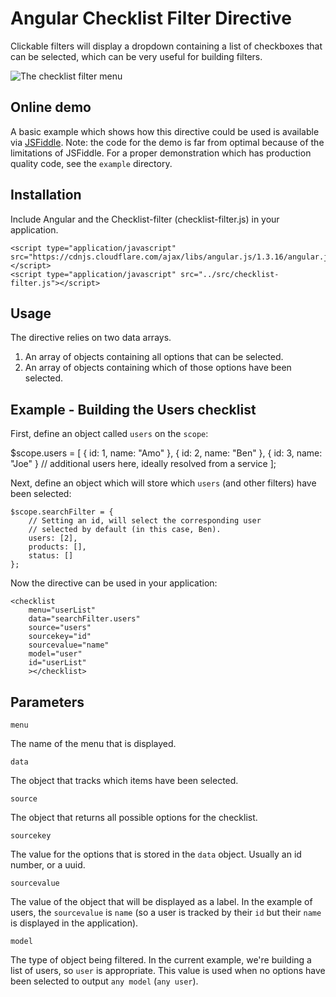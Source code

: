 # Angular Checklist Filter Directive

Clickable filters will display a dropdown containing a list of checkboxes that can be selected, which can be very useful for building filters.

![The checklist filter menu](https://raw.githubusercontent.com/drawmyattention/angular-checklist-filter/master/screenshot.png "The checklist filter menu")

## Online demo

A basic example which shows how this directive could be used is available via [JSFiddle](http://jsfiddle.net/gh/get/angular/1.1/drawmyattention/angular-checklist-filter/tree/master/demo/). Note: the code 
for the demo is far from optimal because of the limitations of JSFiddle. For a proper demonstration which has production quality code, see the ```example``` directory.

## Installation

Include Angular and the Checklist-filter (checklist-filter.js) in your application.

    <script type="application/javascript" src="https://cdnjs.cloudflare.com/ajax/libs/angular.js/1.3.16/angular.js"></script>
    <script type="application/javascript" src="../src/checklist-filter.js"></script>
    
## Usage

The directive relies on two data arrays.

1) An array of objects containing all options that can be selected.
2) An array of objects containing which of those options have been selected.

## Example - Building the Users checklist

First, define an object called ```users``` on the ```scope```:

   $scope.users = [
       {
           id: 1,
           name: "Amo"
       },
       {
           id: 2,
           name: "Ben"
       },
       {
           id: 3,
           name: "Joe"
       }
       // additional users here, ideally resolved from a service
   ];

Next, define an object which will store which ```users``` (and other filters) have been selected:

    $scope.searchFilter = {
        // Setting an id, will select the corresponding user 
        // selected by default (in this case, Ben).
        users: [2], 
        products: [],
        status: []
    };

Now the directive can be used in your application:

    <checklist
        menu="userList"
        data="searchFilter.users"
        source="users"
        sourcekey="id"
        sourcevalue="name"
        model="user"
        id="userList"
        ></checklist>
        
## Parameters

    menu
    
The name of the menu that is displayed. 

    data
    
The object that tracks which items have been selected.

    source
    
The object that returns all possible options for the checklist.

    sourcekey

The value for the options that is stored in the ```data``` object. Usually an id number, or a uuid.

    sourcevalue
    
The value of the object that will be displayed as a label. In the example of users, the ```sourcevalue``` is
```name``` (so a user is tracked by their ```id``` but their ```name``` is displayed in the application).

    model

The type of object being filtered. In the current example, we're building a list of users, so ```user``` 
is appropriate. This value is used when no options have been selected to output ```any model``` (```any user```).